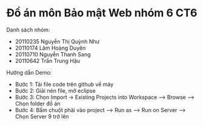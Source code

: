 # Đồ án môn Bảo mật Web nhóm 6 CT6

Danh sách nhóm:
- 20110235	Nguyễn Thị Quỳnh Như 
- 20110174	Lâm Hoàng Duyên 
- 20110710	Nguyễn Thanh Sang 
- 20110642	Trần Trung Hậu 

Hướng dẫn Demo:

- Bước 1: Tải file code trên github về máy
- Bước 2: Giải nén file, mở eclipse
- Bước 3: Chọn Import -> Existing Projects into Workspace --> Browse --> Chọn folder đồ án 
- Bước 4: Bấm chuột phải vào project --> Run as --> Run on Server --> Chọn Server 9 trở lên
